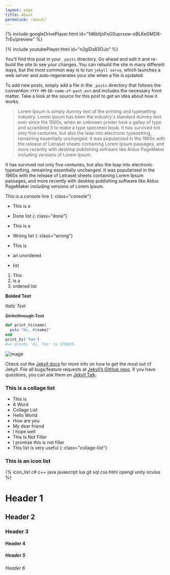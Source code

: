 ```yaml
---
layout: page
title: About
permalink: /about/
---
```


{% include googleDrivePlayer.html id="1d6blIjoFsG0uprxsw-oBLKeGMD8-TrEv/preview" %}

{% include youtubePlayer.html id="n2glDs63OJo" %}

You’ll find this post in your `_posts` directory. Go ahead and edit it and re-build the site to see your changes. You can rebuild the site in many different ways, but the most common way is to run `jekyll serve`, which launches a web server and auto-regenerates your site when a file is updated.

To add new posts, simply add a file in the `_posts` directory that follows the convention `YYYY-MM-DD-name-of-post.ext` and includes the necessary front matter. Take a look at the source for this post to get an idea about how it works.

> Lorem Ipsum is simply dummy text of the printing and typesetting industry. Lorem Ipsum has been the industry's standard dummy text ever since the 1500s, when an unknown printer took a galley of type and scrambled it to make a type specimen book. It has survived not only five centuries, but also the leap into electronic typesetting, remaining essentially unchanged. It was popularised in the 1960s with the release of Letraset sheets containing Lorem Ipsum passages, and more recently with desktop publishing software like Aldus PageMaker including versions of Lorem Ipsum.

It has survived not only five centuries, but also the leap into electronic typesetting, remaining essentially unchanged. It was popularised in the 1960s with the release of Letraset sheets containing Lorem Ipsum passages, and more recently with desktop publishing software like Aldus PageMaker including versions of Lorem Ipsum.

This is a console line
{: class="console"}

* This is a
* Done list
{: class="done"}

* This is a
* Wrong list
{: class="wrong"}

* This is
* an unordered
* list

1. This
2. is a
3. ordered list

**Bolded Text**

*Italic Text*

~~Strikethrough Text~~

```ruby
def print_hi(name)
  puts "Hi, #{name}"
end
print_hi('Tom')
#=> prints 'Hi, Tom' to STDOUT.
```

![image](https://picsum.photos/200)

Check out the [Jekyll docs](jekyll-docs) for more info on how to get the most out of Jekyll. File all bugs/feature requests at [Jekyll’s GitHub repo](jekyll-gh). If you have questions, you can ask them on [Jekyll Talk](jekyll-talk).

### This is a collage list
- This is
- A Word
- Collage List
- Hello World
- How are you
- My dear friend
- I hope well
- This Is Not Filler
- I promise this is not filler
- This list is very useful
{: class="collage-list"}

### This is an icon list
{% icon_list c# c++ java javascript lua git sql css html opengl unity oculus %}

# Header 1
## Header 2
### Header 3
#### Header 4
##### Header 5
###### Header 6